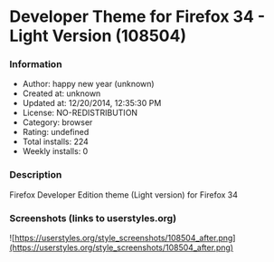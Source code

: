 # Developer Theme for Firefox 34 - Light Version (108504)

### Information
- Author: happy new year (unknown)
- Created at: unknown
- Updated at: 12/20/2014, 12:35:30 PM
- License: NO-REDISTRIBUTION
- Category: browser
- Rating: undefined
- Total installs: 224
- Weekly installs: 0


### Description
Firefox Developer Edition theme (Light version) for Firefox 34


### Screenshots (links to userstyles.org)
![https://userstyles.org/style_screenshots/108504_after.png](https://userstyles.org/style_screenshots/108504_after.png)


